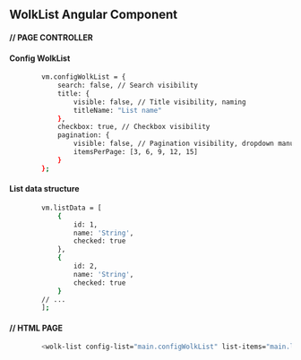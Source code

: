 ## WolkList Angular Component

#### // PAGE CONTROLLER
#### Config WolkList

```sh
        vm.configWolkList = {
            search: false, // Search visibility
            title: {
                visible: false, // Title visibility, naming
                titleName: "List name"
            },
            checkbox: true, // Checkbox visibility
            pagination: {
                visible: false, // Pagination visibility, dropdown manu values
                itemsPerPage: [3, 6, 9, 12, 15]
            }
        };
```
#### List data structure

```sh
        vm.listData = [
            {
                id: 1,
                name: 'String',
                checked: true
            },
            {
                id: 2,
                name: 'String',
                checked: true
            }
        // ...
        ];
```
#### // HTML PAGE

```sh
        <wolk-list config-list="main.configWolkList" list-items="main.listData"></wolk-list>
```